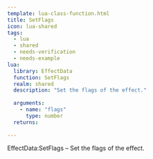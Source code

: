 ```yaml
---
template: lua-class-function.html
title: SetFlags
icon: lua-shared
tags:
  - lua
  - shared
  - needs-verification
  - needs-example
lua:
  library: EffectData
  function: SetFlags
  realm: shared
  description: "Set the flags of the effect."
  
  arguments:
    - name: "flags"
      type: number
  returns:
    
---
```


<div class="lua__search__keywords">
EffectData:SetFlags &#x2013; Set the flags of the effect.
</div>

